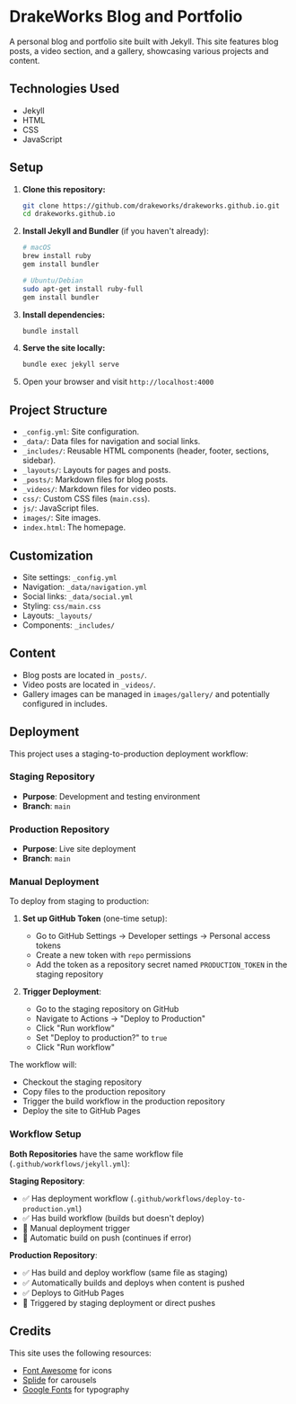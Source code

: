 # DrakeWorks Blog and Portfolio

A personal blog and portfolio site built with Jekyll. This site features blog posts, a video section, and a gallery, showcasing various projects and content.

## Technologies Used

- Jekyll
- HTML
- CSS
- JavaScript

## Setup

1.  **Clone this repository:**
    ```bash
    git clone https://github.com/drakeworks/drakeworks.github.io.git
    cd drakeworks.github.io
    ```

2.  **Install Jekyll and Bundler** (if you haven't already):
    ```bash
    # macOS
    brew install ruby
    gem install bundler

    # Ubuntu/Debian
    sudo apt-get install ruby-full
    gem install bundler
    ```

3.  **Install dependencies:**
    ```bash
    bundle install
    ```

4.  **Serve the site locally:**
    ```bash
    bundle exec jekyll serve
    ```

5.  Open your browser and visit `http://localhost:4000`

## Project Structure

- `_config.yml`: Site configuration.
- `_data/`: Data files for navigation and social links.
- `_includes/`: Reusable HTML components (header, footer, sections, sidebar).
- `_layouts/`: Layouts for pages and posts.
- `_posts/`: Markdown files for blog posts.
- `_videos/`: Markdown files for video posts.
- `css/`: Custom CSS files (`main.css`).
- `js/`: JavaScript files.
- `images/`: Site images.
- `index.html`: The homepage.

## Customization

- Site settings: `_config.yml`
- Navigation: `_data/navigation.yml`
- Social links: `_data/social.yml`
- Styling: `css/main.css`
- Layouts: `_layouts/`
- Components: `_includes/`

## Content

- Blog posts are located in `_posts/`.
- Video posts are located in `_videos/`.
- Gallery images can be managed in `images/gallery/` and potentially configured in includes.

## Deployment

This project uses a staging-to-production deployment workflow:

### Staging Repository
- **Purpose**: Development and testing environment
- **Branch**: `main`

### Production Repository  
- **Purpose**: Live site deployment
- **Branch**: `main`

### Manual Deployment

To deploy from staging to production:

1. **Set up GitHub Token** (one-time setup):
   - Go to GitHub Settings → Developer settings → Personal access tokens
   - Create a new token with `repo` permissions
   - Add the token as a repository secret named `PRODUCTION_TOKEN` in the staging repository

2. **Trigger Deployment**:
   - Go to the staging repository on GitHub
   - Navigate to Actions → "Deploy to Production"
   - Click "Run workflow"
   - Set "Deploy to production?" to `true`
   - Click "Run workflow"

The workflow will:
- Checkout the staging repository
- Copy files to the production repository
- Trigger the build workflow in the production repository
- Deploy the site to GitHub Pages

### Workflow Setup

**Both Repositories** have the same workflow file (`.github/workflows/jekyll.yml`):

**Staging Repository**:
- ✅ Has deployment workflow (`.github/workflows/deploy-to-production.yml`)
- ✅ Has build workflow (builds but doesn't deploy)
- 🔄 Manual deployment trigger
- 🔄 Automatic build on push (continues if error)

**Production Repository**:
- ✅ Has build and deploy workflow (same file as staging)
- ✅ Automatically builds and deploys when content is pushed
- ✅ Deploys to GitHub Pages
- 🔄 Triggered by staging deployment or direct pushes

## Credits

This site uses the following resources:

- [Font Awesome](https://fontawesome.com/) for icons
- [Splide](https://splidejs.com/) for carousels
- [Google Fonts](https://fonts.google.com/) for typography
